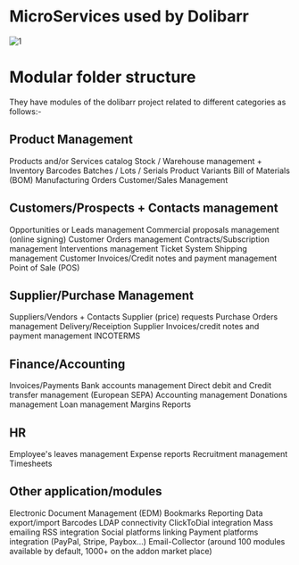 # MicroServices used by Dolibarr

![1](https://www.researchgate.net/profile/Artem-Polyvyanyy/publication/335700013/figure/fig1/AS:1021766851911680@1620619609842/Enterprise-System-Integrated-with-a-Microservice-system.png)



# Modular folder structure

They have modules of the dolibarr project related to different categories as follows:-
## Product Management

Products and/or Services catalog
Stock / Warehouse management + Inventory
Barcodes
Batches / Lots / Serials
Product Variants
Bill of Materials (BOM)
Manufacturing Orders
Customer/Sales Management

## Customers/Prospects + Contacts management

Opportunities or Leads management
Commercial proposals management (online signing)
Customer Orders management
Contracts/Subscription management
Interventions management
Ticket System
Shipping management
Customer Invoices/Credit notes and payment management
Point of Sale (POS)

## Supplier/Purchase Management

Suppliers/Vendors + Contacts
Supplier (price) requests
Purchase Orders management
Delivery/Receiption
Supplier Invoices/credit notes and payment management
INCOTERMS

## Finance/Accounting

Invoices/Payments
Bank accounts management
Direct debit and Credit transfer management (European SEPA)
Accounting management
Donations management
Loan management
Margins
Reports

## HR

Employee's leaves management
Expense reports
Recruitment management
Timesheets

## Other application/modules

Electronic Document Management (EDM)
Bookmarks
Reporting
Data export/import
Barcodes
LDAP connectivity
ClickToDial integration
Mass emailing
RSS integration
Social platforms linking
Payment platforms integration (PayPal, Stripe, Paybox...)
Email-Collector
(around 100 modules available by default, 1000+ on the addon market place)






